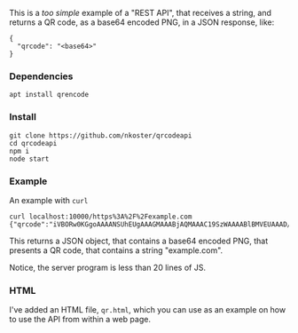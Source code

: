 
This is a _too simple_ example of a "REST API", that receives a string, and returns a QR code, as a base64 encoded PNG, in a JSON response, like:

```
{
  "qrcode": "<base64>"
}
 ```

### Dependencies

```
apt install qrencode
```

### Install

```
git clone https://github.com/nkoster/qrcodeapi
cd qrcodeapi
npm i
node start
```

### Example

An example with ```curl```

```
curl localhost:10000/https%3A%2F%2Fexample.com
{"qrcode":"iVBORw0KGgoAAAANSUhEUgAAAGMAAABjAQMAAAC19SzWAAAABlBMVEUAAAD///+l2Z/dAAAAAnRSTlP//8i138cAAAAJcEhZcwAACxIAAAsSAdLdfvwAAADpSURBVDiNzdS7DcMgEADQiyjcxQucxBp0XiksYOIJshIdayB5AV9HYflysfJrzNElyAWvOOl+Bvj7wB9rAfAFQ4STJuJ17JiSXDRFDAm8fC1iQ20aXfYt4jUk9J/MDvWoT/RV7ZHkUJynTwcPtTgcYX51oiZiex0AHPSqSg5xvjpDmrbObmA2yCdNS5fBmSk+M6tI8mWWIHvTtLgcipnSs4MVUbS3wpKLV5WwT+sFsNe0z0FWQJfMNhSJtqRp32t8V1tTxItMDCw1yEvWHU8NGgc8D6+eVcQStPYFVe17Lf/KTJp++y616g4DYbIJbESHagAAAABJRU5ErkJggg=="}
```
This returns a JSON object, that contains a base64 encoded PNG, that presents a QR code,
that contains a string "example.com".

Notice, the server program is less than 20 lines of JS.

### HTML

I've added an HTML file, ```qr.html```, which you can use as an example on how to use the API from within a web page.

